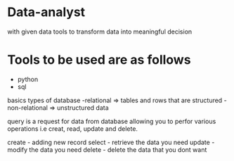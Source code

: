 # Data-analyst
with given data tools to transform data into meaningful decision

# Tools to be used are as follows
- python
- sql 


basics
types of database 
        -relational => tables and rows that are structured
        -non-relational => unstructured data

query is a request for data from database allowing you to perfor
various operations i.e creat, read, update and delete.

create - adding new record
select - retrieve the data you need
update - modify the data you need 
delete - delete the data that you dont want


